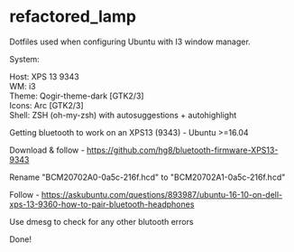 # refactored_lamp
Dotfiles used when configuring Ubuntu with I3 window manager.  
  
  
System:  

Host: XPS 13 9343  
WM: i3  
Theme: Qogir-theme-dark [GTK2/3]  
Icons: Arc [GTK2/3]  
Shell: ZSH (oh-my-zsh) with autosuggestions + autohighlight  

Getting bluetooth to work on an XPS13 (9343) - Ubuntu >=16.04  
  
Download & follow - https://github.com/hg8/bluetooth-firmware-XPS13-9343  

Rename "BCM20702A0-0a5c-216f.hcd" to "BCM20702A1-0a5c-216f.hcd"  

Follow - https://askubuntu.com/questions/893987/ubuntu-16-10-on-dell-xps-13-9360-how-to-pair-bluetooth-headphones  

Use dmesg to check for any other blutooth errors  

Done!  
